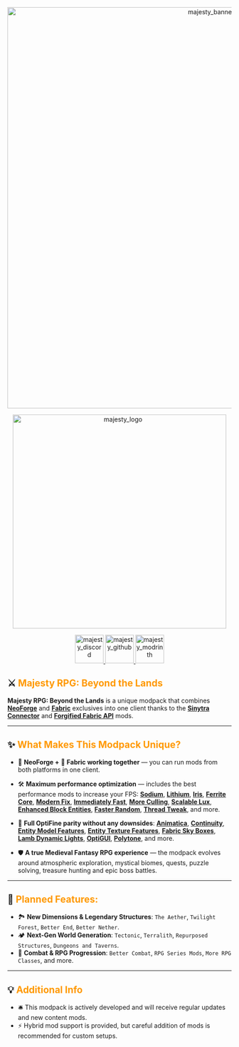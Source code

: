 <p align="center">
  <img src="https://i.imgur.com/8XBcun1.png" alt="majesty_banner" width="900" height="auto">
</p>

<p align="center">
  <img src="https://i.imgur.com/oOgrX7n.png" alt="majesty_logo" width="480" height="auto">
</p>

<p align="center">
  <a href="https://discord.gg/8qnHQAEGbC">
    <img src="https://i.imgur.com/0RkRbGP.png" alt="majesty_discord" width="64" height="auto">
  </a>
  <a href="https://github.com/Tapacywka/Majesty-RPG-Beyond-the-Lands">
    <img src="https://i.imgur.com/Q36h6IO.png" alt="majesty_github" width="64" height="auto">
  </a>
  <a href="https://modrinth.com/modpack/majesty-rpg-beyond-the-lands">
    <img src="https://i.imgur.com/RbiTIMC.png" alt="majesty_modrinth" width="64" height="auto">
  </a>
</p>

## ⚔️ <font color="#ff9900">Majesty RPG: Beyond the Lands</font>

**Majesty RPG: Beyond the Lands** is a unique modpack that combines [**NeoForge**](https://neoforged.net/) and [**Fabric**](https://fabricmc.net/) exclusives into one client thanks to the [**Sinytra Connector**](https://modrinth.com/mod/connector) and [**Forgified Fabric API**](https://modrinth.com/mod/forgified-fabric-api) mods.

---

## ✨ <font color="#ff9900">What Makes This Modpack Unique?</font>

- 🦊 **NeoForge +** 📜 **Fabric working together** — you can run mods from both platforms in one client.

- 🛠️ **Maximum performance optimization** — includes the best performance mods to increase your FPS: [**Sodium**](https://modrinth.com/mod/sodium), [**Lithium**](https://modrinth.com/mod/lithium), [**Iris**](https://modrinth.com/mod/iris), [**Ferrite Core**](https://modrinth.com/mod/ferrite-core), [**Modern Fix**](https://modrinth.com/mod/modernfix), [**Immediately Fast**](https://modrinth.com/mod/immediatelyfast), [**More Culling**](https://modrinth.com/mod/moreculling), [**Scalable Lux**](https://modrinth.com/mod/scalablelux), [**Enhanced Block Entities**](https://modrinth.com/mod/ebe), [**Faster Random**](https://modrinth.com/mod/faster-random), [**Thread Tweak**](https://modrinth.com/mod/threadtweak), and more.

- 🌅 **Full OptiFine parity without any downsides**: [**Animatica**](https://modrinth.com/mod/animatica), [**Continuity**](https://modrinth.com/mod/continuity), [**Entity Model Features**](https://modrinth.com/mod/entity-model-features), [**Entity Texture Features**](https://modrinth.com/mod/entitytexturefeatures), [**Fabric Sky Boxes**](https://modrinth.com/mod/nuit), [**Lamb Dynamic Lights**](https://modrinth.com/mod/lambdynamiclights), [**OptiGUI**](https://modrinth.com/mod/optigui), [**Polytone**](https://modrinth.com/mod/polytone), and more.

- 🛡️ **A true Medieval Fantasy RPG experience** — the modpack evolves around atmospheric exploration, mystical biomes, quests, puzzle solving, treasure hunting and epic boss battles.

---

## 🎯 <font color="#ff9900">Planned Features:</font>

- 🏞️ **New Dimensions & Legendary Structures**: `The Aether`, `Twilight Forest`, `Better End`, `Better Nether`.
- 🏕️ **Next-Gen World Generation**: `Tectonic`, `Terralith`, `Repurposed Structures`, `Dungeons and Taverns`.
- 🏹 **Combat & RPG Progression**: `Better Combat`, `RPG Series Mods`, `More RPG Classes`, and more.

---

## 💡 <font color="#ff9900">Additional Info</font>

- 🛎️ This modpack is actively developed and will receive regular updates and new content mods.
- ⚡ Hybrid mod support is provided, but careful addition of mods is recommended for custom setups.
